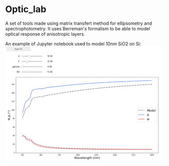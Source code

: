 # Optic_lab
A set of tools made using matrix transfert method for ellipsometry and spectrophotometry. It uses Berreman's formalism to be able to model optical response of anisotropic layers.

An example of Jupyter notebook used to model 10nm SiO2 on Si:
![Alt text](https://raw.githubusercontent.com/Quikim/Optic_lab/master/Snapshot.png)
